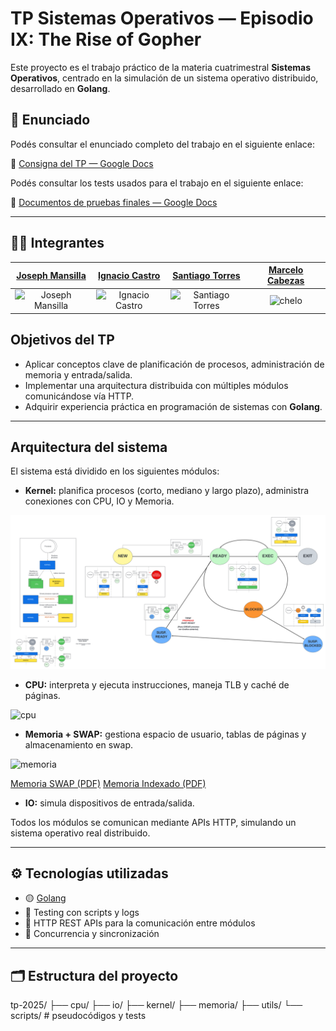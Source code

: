 # TP Sistemas Operativos — Episodio IX: The Rise of Gopher

Este proyecto es el trabajo práctico de la materia cuatrimestral **Sistemas Operativos**, centrado en la simulación de un sistema operativo distribuido, desarrollado en **Golang**.

## 📄 Enunciado

Podés consultar el enunciado completo del trabajo en el siguiente enlace:  

🔗 [Consigna del TP — Google Docs](https://docs.google.com/document/d/1zoFRoBn9QAfYSr0tITsL3PD6DtPzO2sq9AtvE8NGrkc/edit?usp=sharing)

Podés consultar los tests usados para el trabajo en el siguiente enlace:

🔗 [Documentos de pruebas finales — Google Docs](https://docs.google.com/document/d/13XPliZvUBtYjaRfuVUGHWbYX8LBs8s3TDdaDa9MFr_I/edit?usp=sharing)

---

## 👨‍💻 Integrantes

| [Joseph Mansilla](https://github.com/josephmansilla) | [Ignacio Castro](https://github.com/nacho-castro) | [Santiago Torres](https://github.com/SantiagoTorres24) | [Marcelo Cabezas](https://github.com/Marcelocabezasflores)
|:--:|:--:|:--:|:--:|
| <img src="https://avatars.githubusercontent.com/u/162230766?s=400&u=6ac208c05e9fedd414fefc12db5c38efe1c6fcd8&v=4" alt="Joseph Mansilla" width="76" height="76"> | <img src="https://avatars.githubusercontent.com/u/116680164?v=4" alt="Ignacio Castro" width="76" height="76"> | <img src="https://avatars.githubusercontent.com/u/135065796?v=4" alt="Santiago Torres" width="76" height="76"> | <img src="https://avatars.githubusercontent.com/u/143379325?v=4" alt="chelo" width="76" height="76"> |

## Objetivos del TP

- Aplicar conceptos clave de planificación de procesos, administración de memoria y entrada/salida.
- Implementar una arquitectura distribuida con múltiples módulos comunicándose vía HTTP.
- Adquirir experiencia práctica en programación de sistemas con **Golang**.

---

## Arquitectura del sistema

El sistema está dividido en los siguientes módulos:

- **Kernel:** planifica procesos (corto, mediano y largo plazo), administra conexiones con CPU, IO y Memoria.

![Kernel](kernel/resources/SO%202025%20KERNEL.png)

- **CPU:** interpreta y ejecuta instrucciones, maneja TLB y caché de páginas.

<img width="972" height="594" alt="cpu" src="https://github.com/user-attachments/assets/12549952-9880-4002-b52f-1d5a6f09aae4" />

- **Memoria + SWAP:** gestiona espacio de usuario, tablas de páginas y almacenamiento en swap.

<img width="1999" height="1317" alt="memoria" src="https://github.com/user-attachments/assets/510d91e1-75e2-4f57-b65b-0c271f96964d" />

[Memoria SWAP (PDF)](memoria/resources/Memoria+SWAP.pdf)
[Memoria Indexado (PDF)](memoria/resources/indexado.pdf)

- **IO:** simula dispositivos de entrada/salida.

Todos los módulos se comunican mediante APIs HTTP, simulando un sistema operativo real distribuido.

---

## ⚙️ Tecnologías utilizadas

- 🟡 [Golang](https://go.dev/)
- 🧪 Testing con scripts y logs
- 🔌 HTTP REST APIs para la comunicación entre módulos
- 🧵 Concurrencia y sincronización

---

## 🗂 Estructura del proyecto

tp-2025/
├── cpu/
├── io/
├── kernel/
├── memoria/
├── utils/
└── scripts/ # pseudocódigos y tests



